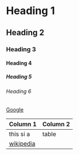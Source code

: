# Heading 1
## Heading 2
### Heading 3
#### Heading 4
##### Heading 5
###### Heading 6

[Google](www.google.com)

| Column 1 | Column 2 |
|----------|----------|
| this si a | table |
| [wikipedia](www.google.com) | |
